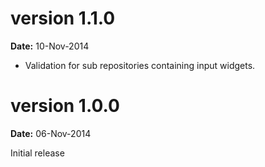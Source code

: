 version 1.1.0
=============
**Date:** 10-Nov-2014

- Validation for sub repositories containing input widgets.

version 1.0.0
=============
**Date:** 06-Nov-2014

Initial release
